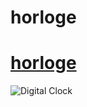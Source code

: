 # horloge
# [horloge](https://magicickey.github.io/horloge/)
  
![Digital Clock](https://user-images.githubusercontent.com/53931942/123280100-1c960780-d526-11eb-86a3-acc052ee39f9.jpg)
